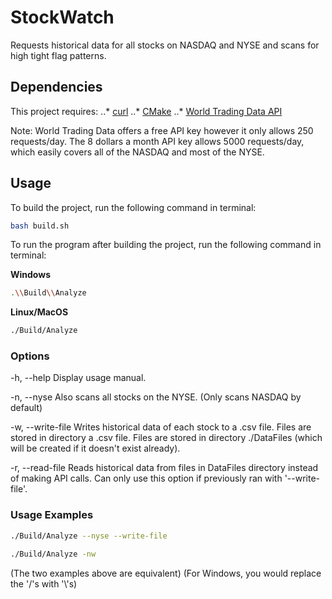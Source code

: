 # StockWatch

Requests historical data for all stocks on NASDAQ and NYSE and scans for high tight flag patterns.

## Dependencies

This project requires: 
..* [curl](https://curl.haxx.se/download.html)
..* [CMake](https://cmake.org/download/)
..* [World Trading Data API](https://www.worldtradingdata.com/)

Note: World Trading Data offers a free API key however it only allows 250 requests/day. 
      The 8 dollars a month API key allows 5000 requests/day, which easily covers all of the NASDAQ and most of the NYSE.

## Usage

To build the project, run the following command in terminal:

```bash
bash build.sh
```
To run the program after building the project, run the following command in terminal:

__Windows__
```bash
.\\Build\\Analyze
```

__Linux/MacOS__
```bash
./Build/Analyze
```

### Options

-h, --help          Display usage manual.

-n, --nyse          Also scans all stocks on the NYSE. (Only scans NASDAQ by default)

-w, --write-file    Writes historical data of each stock to a .csv file. Files are stored in directory
                    a .csv file. Files are stored in directory ./DataFiles (which will be created
                    if it doesn't exist already).

-r, --read-file     Reads historical data from files in DataFiles directory instead of making API calls. 
                    Can only use this option if previously ran with '--write-file'.

### Usage Examples

```bash
./Build/Analyze --nyse --write-file
```

```bash
./Build/Analyze -nw
```

(The two examples above are equivalent)
(For Windows, you would replace the '/'s with '\\'s)